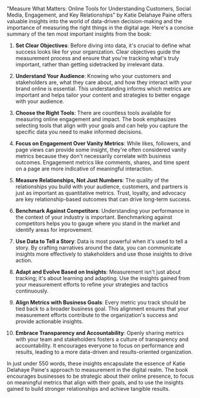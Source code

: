 "Measure What Matters: Online Tools for Understanding Customers, Social Media, Engagement, and Key Relationships" by Katie Delahaye Paine offers valuable insights into the world of data-driven decision-making and the importance of measuring the right things in the digital age. Here's a concise summary of the ten most important insights from the book:

1. **Set Clear Objectives**: Before diving into data, it's crucial to define what success looks like for your organization. Clear objectives guide the measurement process and ensure that you're tracking what's truly important, rather than getting sidetracked by irrelevant data.

2. **Understand Your Audience**: Knowing who your customers and stakeholders are, what they care about, and how they interact with your brand online is essential. This understanding informs which metrics are important and helps tailor your content and strategies to better engage with your audience.

3. **Choose the Right Tools**: There are countless tools available for measuring online engagement and impact. The book emphasizes selecting tools that align with your goals and can help you capture the specific data you need to make informed decisions.

4. **Focus on Engagement Over Vanity Metrics**: While likes, followers, and page views can provide some insight, they're often considered vanity metrics because they don't necessarily correlate with business outcomes. Engagement metrics like comments, shares, and time spent on a page are more indicative of meaningful interaction.

5. **Measure Relationships, Not Just Numbers**: The quality of the relationships you build with your audience, customers, and partners is just as important as quantitative metrics. Trust, loyalty, and advocacy are key relationship-based outcomes that can drive long-term success.

6. **Benchmark Against Competitors**: Understanding your performance in the context of your industry is important. Benchmarking against competitors helps you to gauge where you stand in the market and identify areas for improvement.

7. **Use Data to Tell a Story**: Data is most powerful when it's used to tell a story. By crafting narratives around the data, you can communicate insights more effectively to stakeholders and use those insights to drive action.

8. **Adapt and Evolve Based on Insights**: Measurement isn't just about tracking; it's about learning and adapting. Use the insights gained from your measurement efforts to refine your strategies and tactics continuously.

9. **Align Metrics with Business Goals**: Every metric you track should be tied back to a broader business goal. This alignment ensures that your measurement efforts contribute to the organization's success and provide actionable insights.

10. **Embrace Transparency and Accountability**: Openly sharing metrics with your team and stakeholders fosters a culture of transparency and accountability. It encourages everyone to focus on performance and results, leading to a more data-driven and results-oriented organization.

In just under 550 words, these insights encapsulate the essence of Katie Delahaye Paine's approach to measurement in the digital realm. The book encourages businesses to be strategic about their online presence, to focus on meaningful metrics that align with their goals, and to use the insights gained to build stronger relationships and achieve tangible results.